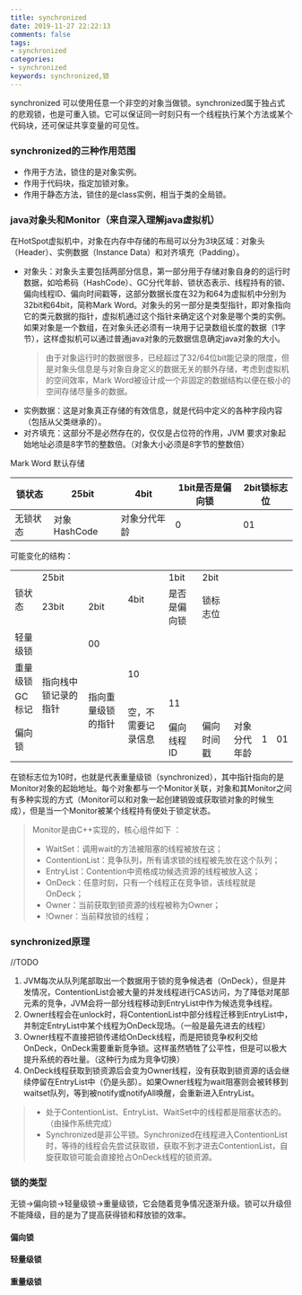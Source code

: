 ```yaml
---
title: synchronized 
date: 2019-11-27 22:22:13
comments: false
tags: 
- synchronized
categories: 
- synchronized
keywords: synchronized,锁
---
```


synchronized 可以使用任意一个非空的对象当做锁。synchronized属于独占式的悲观锁，也是可重入锁。它可以保证同一时刻只有一个线程执行某个方法或某个代码块，还可保证共享变量的可见性。

### synchronized的三种作用范围

- 作用于方法，锁住的是对象实例。
- 作用于代码块，指定加锁对象。
- 作用于静态方法，锁住的是class实例，相当于类的全局锁。

### java对象头和Monitor（来自深入理解java虚拟机）

在HotSpot虚拟机中，对象在内存中存储的布局可以分为3块区域：对象头（Header）、实例数据（Instance Data）和对齐填充（Padding）。

- 对象头：对象头主要包括两部分信息，第一部分用于存储对象自身的的运行时数据，如哈希码（HashCode）、GC分代年龄、锁状态表示、线程持有的锁、偏向线程ID、偏向时间戳等，这部分数据长度在32为和64为虚拟机中分别为32bit和64bit，简称Mark Word。对象头的另一部分是类型指针，即对象指向它的类元数据的指针，虚拟机通过这个指针来确定这个对象是哪个类的实例。如果对象是一个数组，在对象头还必须有一块用于记录数组长度的数据（1字节），这样虚拟机可以通过普通java对象的元数据信息确定java对象的大小。
    > 由于对象运行时的数据很多，已经超过了32/64位bit能记录的限度，但是对象头信息是与对象自身定义的数据无关的额外存储，考虑到虚拟机的空间效率，Mark Word被设计成一个非固定的数据结构以便在极小的空间存储尽量多的数据。
- 实例数据：这是对象真正存储的有效信息，就是代码中定义的各种字段内容（包括从父类继承的）。
- 对齐填充：这部分不是必然存在的，仅仅是占位符的作用，JVM 要求对象起始地址必须是8字节的整数倍。（对象大小必须是8字节的整数倍）

Mark Word 默认存储

| 锁状态 | 25bit | 4bit | 1bit是否是偏向锁 | 2bit锁标志位 |
| ----- | ----- | ---- | --------------- | ----------- |
| 无锁状态 | 对象HashCode | 对象分代年龄 | 0 | 01         |

可能变化的结构：

<table>
    <tr>
        <td rowspan="2">锁状态</td>
        <td colspan="2">25bit</td>
        <td rowspan="2">4bit</td>
        <td>1bit</td>
        <td>2bit</td>
    </tr>
	<tr>
		<td>23bit</td>
		<td>2bit</td>
		<td>是否是偏向锁</td>
		<td>锁标志位</td>
	</tr>
	<tr>
	    <td>轻量级锁</td>
	    <td rowspan="4">指向栈中锁记录的指针</td>
	    <td>00</td>
	</tr>
	<tr>
	    <td>重量级锁</td>
	    <td rowspan="4">指向重量级锁的指针</td>
	    <td>10</td>
	</tr>
	<tr>
	    <td>GC标记</td>
	    <td rowspan="4">空，不需要记录信息</td>
	    <td>11</td>
	</tr>
	<tr>
	    <td>偏向锁</td>
	    <td>偏向线程ID</td>
	    <td>偏向时间戳</td>
	    <td>对象分代年龄</td>
	    <td>1</td>
	    <td>01</td>
	</tr>
</table>

在锁标志位为10时，也就是代表重量级锁（synchronized），其中指针指向的是Monitor对象的起始地址。每个对象都与一个Monitor关联，对象和其Monitor之间有多种实现的方式（Monitor可以和对象一起创建销毁或获取锁对象的时候生成），但是当一个Monitor被某个线程持有便处于锁定状态。

> Monitor是由C++实现的，核心组件如下 ：
> - WaitSet：调用wait的方法被阻塞的线程被放在这；
> - ContentionList：竞争队列，所有请求锁的线程被先放在这个队列；
> - EntryList：Contention中资格成功候选资源的线程被放入这；
> - OnDeck：任意时刻，只有一个线程正在竞争锁，该线程就是OnDeck；
> - Owner：当前获取到锁资源的线程被称为Owner；
> - !Owner：当前释放锁的线程；

### synchronized原理

//TODO

1. JVM每次从队列尾部取出一个数据用于锁的竞争候选者（OnDeck），但是并发情况，ContentionList会被大量的并发线程进行CAS访问，为了降低对尾部元素的竞争，JVM会将一部分线程移动到EntryList中作为候选竞争线程。
2. Owner线程会在unlock时，将ContentionList中部分线程迁移到EntryList中，并制定EntryList中某个线程为OnDeck现场。（一般是最先进去的线程）
3. Owner线程不直接把锁传递给OnDeck线程，而是把锁竞争权利交给OnDeck，OnDeck需要重新竞争锁。这样虽然牺牲了公平性，但是可以极大提升系统的吞吐量。（这种行为成为竞争切换）
4. OnDeck线程获取到锁资源后会变为Owner线程，没有获取到锁资源的话会继续停留在EntryList中（仍是头部）。如果Owner线程为wait阻塞则会被转移到waitset队列，等到被notify或notifyAll唤醒，会重新进入EntryList。

> - 处于ContentionList、EntryList、WaitSet中的线程都是阻塞状态的。（由操作系统完成）
> - Synchronized是非公平锁。Synchronized在线程进入ContentionList时，等待的线程会先尝试获取锁，获取不到才进去ContentionList，自旋获取锁可能会直接抢占OnDeck线程的锁资源。

### 锁的类型

无锁->偏向锁->轻量级锁->重量级锁，它会随着竞争情况逐渐升级。锁可以升级但不能降级，目的是为了提高获得锁和释放锁的效率。

#### 偏向锁

#### 轻量级锁

#### 重量级锁